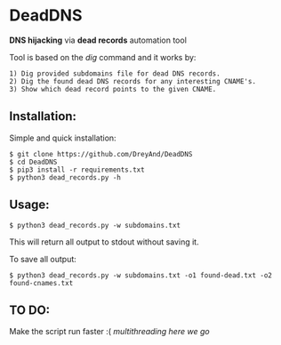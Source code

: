 # DeadDNS
**DNS hijacking** via **dead records** automation tool

Tool is based on the *dig* command and it works by:
```
1) Dig provided subdomains file for dead DNS records.
2) Dig the found dead DNS records for any interesting CNAME's. 
3) Show which dead record points to the given CNAME.
```

## Installation:

Simple and quick installation:
```
$ git clone https://github.com/DreyAnd/DeadDNS
$ cd DeadDNS
$ pip3 install -r requirements.txt
$ python3 dead_records.py -h
```

## Usage:

```
$ python3 dead_records.py -w subdomains.txt
```
This will return all output to stdout without saving it.

To save all output:

```
$ python3 dead_records.py -w subdomains.txt -o1 found-dead.txt -o2 found-cnames.txt
```

## TO DO:

Make the script run faster :( 
*multithreading here we go*
